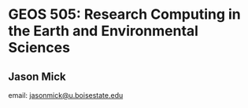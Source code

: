 # GEOS 505: Research Computing in the Earth and Environmental Sciences

## Jason Mick

email: [jasonmick@u.boisestate.edu](jasonmick@u.boisestate.edu)

